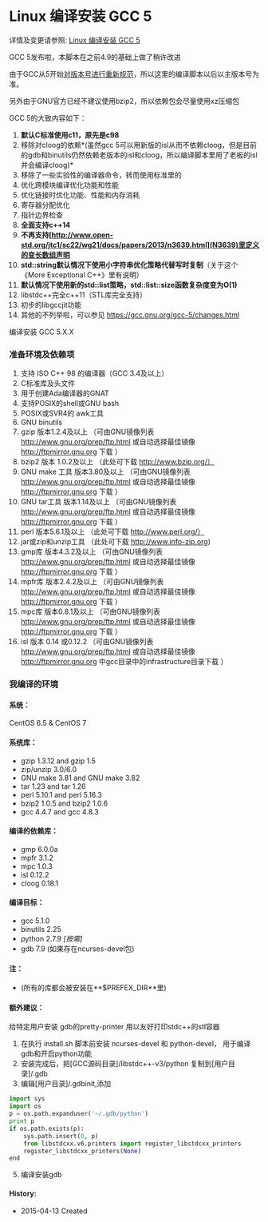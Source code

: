 Linux 编译安装 GCC 5
======
详情及变更请参照: [Linux 编译安装 GCC 5](https://github.com/owt5008137/OWenT-s-Utils/tree/master/Bash%26Shell/GCC%20Installer/gcc-5)

GCC 5发布啦，本脚本在之前4.9的基础上做了稍许改进

由于GCC从5开始[对版本号进行重新规范](https://gcc.gnu.org/develop.html#num_scheme)，所以这里的编译脚本以后以主版本号为准。

另外由于GNU官方已经不建议使用bzip2，所以依赖包会尽量使用xz压缩包

GCC 5的大致内容如下：

1.   **默认C标准使用c11，原先是c98**
2.  移除对cloog的依赖*(虽然gcc 5可以用新版的isl从而不依赖cloog，但是目前的gdb和binutils仍然依赖老版本的isl和cloog，所以编译脚本里用了老板的isl并会编译cloog)*
3.  移除了一些实验性的编译器命令，转而使用标准里的
4.  优化跨模块编译优化功能和性能
5.  优化链接时优化功能、性能和内存消耗
6.  寄存器分配优化
7.  指针边界检查
8.  **全面支持c++14**
9.  **不再支持[http://www.open-std.org/jtc1/sc22/wg21/docs/papers/2013/n3639.html](N3639)里定义的变长数组声明**
10. **std::string默认情况下使用小字符串优化策略代替写时复制**（关于这个《More Exceptional C++》里有说明）
11. **默认情况下使用新的std::list策略，std::list::size函数复杂度变为O(1)**
12. libstdc++完全c++11（STL库完全支持）
13. 初步的libgccjit功能
14. 其他的不列举啦，可以参见 https://gcc.gnu.org/gcc-5/changes.html

编译安装 GCC 5.X.X
### 准备环境及依赖项

1. 支持 ISO C++ 98 的编译器（GCC 3.4及以上）
2. C标准库及头文件
3. 用于创建Ada编译器的GNAT
4. 支持POSIX的shell或GNU bash
5. POSIX或SVR4的 awk工具
6. GNU binutils
7. gzip 版本1.2.4及以上     （可由GNU镜像列表 http://www.gnu.org/prep/ftp.html 或自动选择最佳镜像 http://ftpmirror.gnu.org 下载 ）
8. bzip2 版本 1.0.2及以上    （此处可下载 http://www.bzip.org/）
9. GNU make 工具 版本3.80及以上 （可由GNU镜像列表 http://www.gnu.org/prep/ftp.html 或自动选择最佳镜像 http://ftpmirror.gnu.org 下载 ）
10. GNU tar工具 版本1.14及以上   （可由GNU镜像列表 http://www.gnu.org/prep/ftp.html 或自动选择最佳镜像 http://ftpmirror.gnu.org 下载 ）
11. perl 版本5.6.1及以上      （此处可下载 http://www.perl.org/）
12. jar或zip和unzip工具 （此处可下载 http://www.info-zip.org)
13. gmp库 版本4.3.2及以上 （可由GNU镜像列表 http://www.gnu.org/prep/ftp.html 或自动选择最佳镜像 http://ftpmirror.gnu.org 下载 ）
14. mpfr库 版本2.4.2及以上 （可由GNU镜像列表 http://www.gnu.org/prep/ftp.html 或自动选择最佳镜像 http://ftpmirror.gnu.org 下载 ）
15. mpc库 版本0.8.1及以上 （可由GNU镜像列表 http://www.gnu.org/prep/ftp.html 或自动选择最佳镜像 http://ftpmirror.gnu.org 下载 ）
16. isl 版本 0.14 或0.12.2 （可由GNU镜像列表 http://www.gnu.org/prep/ftp.html 或自动选择最佳镜像 http://ftpmirror.gnu.org  中gcc目录中的infrastructure目录下载 ）

### 我编译的环境
#### 系统：
CentOS 6.5 & CentOS 7

#### 系统库：
+ gzip 1.3.12 and gzip 1.5
+ zip/unzip 3.0/6.0
+ GNU make 3.81 and GNU make 3.82
+ tar 1.23 and tar 1.26
+ perl 5.10.1 and perl 5.16.3
+ bzip2 1.0.5 and bzip2 1.0.6
+ gcc 4.4.7 and gcc 4.8.3 

#### 编译的依赖库：
+ gmp 6.0.0a
+ mpfr 3.1.2
+ mpc 1.0.3
+ isl 0.12.2
+ cloog 0.18.1

#### 编译目标：
+ gcc 5.1.0
+ binutils 2.25
+ python 2.7.9 *[按需]*
+ gdb 7.9 (如果存在ncurses-devel包)

#### 注：
+ (所有的库都会被安装在**$PREFEX_DIR**里)

#### 额外建议：
给特定用户安装 gdb的pretty-printer 用以友好打印stdc++的stl容器

1. 在执行 install.sh 脚本前安装 ncurses-devel 和 python-devel， 用于编译gdb和开启python功能
2. 安装完成后，把[GCC源码目录]/libstdc++-v3/python 复制到[用户目录]/.gdb
3. 编辑[用户目录]/.gdbinit,添加
```python
import sys
import os
p = os.path.expanduser('~/.gdb/python')
print p
if os.path.exists(p):
    sys.path.insert(0, p)
    from libstdcxx.v6.printers import register_libstdcxx_printers
    register_libstdcxx_printers(None)
end
```
5. 编译安装gdb

#### History:
+ 2015-04-13     Created
